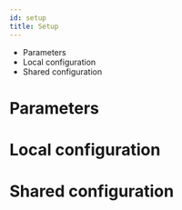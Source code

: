 ```yaml
---
id: setup
title: Setup
---
```



* Parameters
* Local configuration
* Shared configuration

# Parameters

# Local configuration

# Shared configuration
